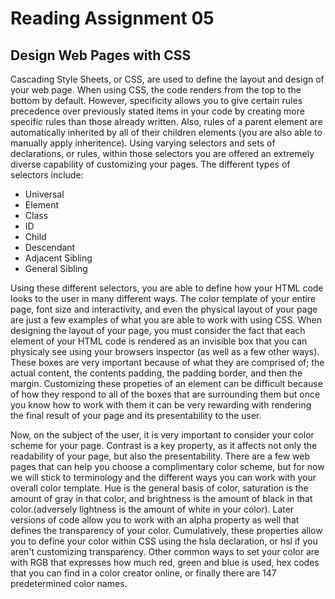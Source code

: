 # Reading Assignment 05
## Design Web Pages with CSS

Cascading Style Sheets, or CSS, are used to define the layout and design of your web page. When using CSS, the code renders from the top to the bottom by default. However, specificity allows you to give certain rules precedence over previously stated items in your code by creating more specific rules than those already written. Also, rules of a parent element are automatically inherited by all of their children elements \(you are also able to manually apply inheritence\). Using varying selectors and sets of declarations, or rules, within those selectors you are offered an extremely diverse capability of customizing your pages. The different types of selectors include:

- Universal
- Element
- Class
- ID
- Child
- Descendant
- Adjacent Sibling
- General Sibling

Using these different selectors, you are able to define how your HTML code looks to the user in many different ways. The color template of your entire page, font size and interactivity, and even the physical layout of your page are just a few examples of what you are able to work with using CSS. When designing the layout of your page, you must consider the fact that each element of your HTML code is rendered as an invisible box that you can physicaly see using your browsers inspector \(as well as a few other ways\). These boxes are very important because of what they are comprised of; the actual content, the contents padding, the padding border, and then the margin. Customizing these propeties of an element can be difficult because of how they respond to all of the boxes that are surrounding them but once you know how to work with them it can be very rewarding with rendering the final result of your page and its presentability to the user.

Now, on the subject of the user, it is very important to consider your color scheme for your page. Contrast is a key property, as it affects not only the readability of your page, but also the presentability. There are a few web pages that can help you choose a complimentary color scheme, but for now we will stick to terminology and the different ways you can work with your overall color template. Hue is the general basis of color, saturation is the amount of gray in that color, and brightness is the amount of black in that color.\(adversely lightness is the amount of white in your color\). Later versions of code allow you to work with an alpha property as well that defines the transparency of your color. Cumulatively, these properties allow you to define your color within CSS using the hsla declaration, or hsl if you aren't customizing transparency. Other common ways to set your color are with RGB that expresses how much red, green and blue is used, hex codes that you can find in a color creator online, or finally there are 147 predetermined color names.